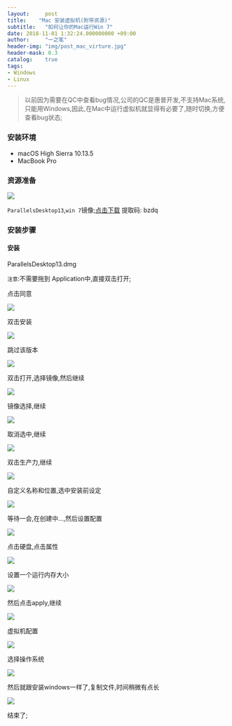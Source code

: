 ```yaml
---
layout:     post
title:    "Mac 安装虚拟机(附带资源)"
subtitle:   "如何让你的Mac运行Win 7"
date: 2018-11-01 1:32:24.000000000 +09:00
author:     "一之笔"
header-img: "img/post_mac_virture.jpg"
header-mask: 0.3
catalog:    true
tags:
- Windows
- Linux
---
```


> 以前因为需要在QC中查看bug情况,公司的QC是惠普开发,不支持Mac系统,只能用Windows,因此,在Mac中运行虚拟机就显得有必要了,随时切换,方便查看bug状态;

### 安装环境

* macOS High Sierra 10.13.5
* MacBook Pro

### 资源准备

![](http://yizhibi.6chemical.com/1539753668.png-shuiyin?imageMogr2/thumbnail/!70p)

`ParallelsDesktop13`,`win 7`镜像;[点击下载](https://pan.baidu.com/s/1uLk8cv19Ef14staOfCI3-A) 提取码: bzdq

### 安装步骤

#### 安装
ParallelsDesktop13.dmg

`注意`:不需要拖到 Application中,直接双击打开;

点击同意

![](http://yizhibi.6chemical.com/macxunijione.jpg-shuiyin?imageMogr2/thumbnail/!70p)

双击安装

![](http://yizhibi.6chemical.com/macxunijitwo.jpg?imageMogr2/thumbnail/!70p)

跳过该版本

![](http://yizhibi.6chemical.com/macxunijishree.jpg?imageMogr2/thumbnail/!70p)

双击打开,选择镜像,然后继续

![](http://yizhibi.6chemical.com/macxuninjidour.jpg?imageMogr2/thumbnail/!70p)

镜像选择,继续

![](http://yizhibi.6chemical.com/macxunijifive.jpg?imageMogr2/thumbnail/!70p)

取消选中,继续

![](http://yizhibi.6chemical.com/macxunisix.jpg?imageMogr2/thumbnail/!70p)

双击生产力,继续

![](http://yizhibi.6chemical.com/macxunisevenn.jpg?imageMogr2/thumbnail/!70p)

自定义名称和位置,选中安装前设定

![](http://yizhibi.6chemical.com/macxunieight.jpg?imageMogr2/thumbnail/!70p)

等待一会,在创建中...,然后设置配置

![](http://yizhibi.6chemical.com/macxunininne.jpg?imageMogr2/thumbnail/!70p)

点击硬盘,点击属性

![](http://yizhibi.6chemical.com/macxuniten.jpg?imageMogr2/thumbnail/!70p)

设置一个运行内存大小

![](http://yizhibi.6chemical.com/macxuni11.jpg?imageMogr2/thumbnail/!70p)

然后点击apply,继续

![](http://yizhibi.6chemical.com/macxuni12.jpg?imageMogr2/thumbnail/!70p)

虚拟机配置

![](http://yizhibi.6chemical.com/macxuniji13.jpg?imageMogr2/thumbnail/!70p)

选择操作系统

![](http://yizhibi.6chemical.com/1539755013.png?imageMogr2/thumbnail/!70p)

然后就跟安装windows一样了,复制文件,时间稍微有点长

![](http://yizhibi.6chemical.com/macxuniji15.jpg?imageMogr2/thumbnail/!70p)

结束了;



